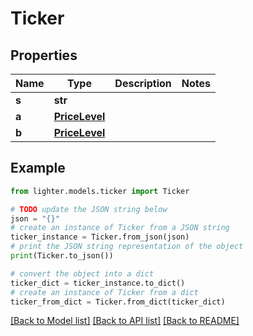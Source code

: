 # Ticker


## Properties

Name | Type | Description | Notes
------------ | ------------- | ------------- | -------------
**s** | **str** |  | 
**a** | [**PriceLevel**](PriceLevel.md) |  | 
**b** | [**PriceLevel**](PriceLevel.md) |  | 

## Example

```python
from lighter.models.ticker import Ticker

# TODO update the JSON string below
json = "{}"
# create an instance of Ticker from a JSON string
ticker_instance = Ticker.from_json(json)
# print the JSON string representation of the object
print(Ticker.to_json())

# convert the object into a dict
ticker_dict = ticker_instance.to_dict()
# create an instance of Ticker from a dict
ticker_from_dict = Ticker.from_dict(ticker_dict)
```
[[Back to Model list]](../README.md#documentation-for-models) [[Back to API list]](../README.md#documentation-for-api-endpoints) [[Back to README]](../README.md)


